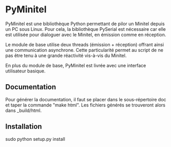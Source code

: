 PyMinitel
=========

PyMinitel est une bibliothèque Python permettant de pilor un Minitel
depuis un PC sous Linux. Pour cela, la bibliothèque PySerial est
nécessaire car elle est utilisée pour dialoguer avec le Minitel, en
émission comme en réception.

Le module de base utilise deux threads (émission + réception) offrant
ainsi une communication asynchrone. Cette particularité permet au
script de ne pas être tenu à une grande réactivité vis-à-vis du
Minitel.

En plus du module de base, PyMinitel est livrée avec une interface
utilisateur basique.

Documentation
-------------

Pour générer la documentation, il faut se placer dans le
sous-répertoire doc et taper la commande "make html". Les fichiers
générés se trouveront alors dans _build/html.

Installation
------------

sudo python setup.py install

